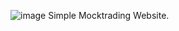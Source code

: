 ![image](https://user-images.githubusercontent.com/54124311/160500708-56b11129-57f6-41bf-9a04-0719b76beac2.png)
Simple Mocktrading Website.
